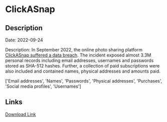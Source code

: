# ClickASnap

## Description

Date: 2022-09-24

Description:
In September 2022, the online photo sharing platform <a href="https://blog.clickasnap.com/2022/10/14/clickasnap-website-breach-24-09-22/" target="_blank" rel="noopener">ClickASnap suffered a data breach</a>. The incident exposed almost 3.3M personal records including email addresses, usernames and passwords stored as SHA-512 hashes. Further, a collection of paid subscriptions were also included and contained names, physical addresses and amounts paid.


['Email addresses', 'Names', 'Passwords', 'Physical addresses', 'Purchases', 'Social media profiles', 'Usernames']

## Links

[Download Link](https://link-to.net/1229997/500.692549059527/dynamic/?r=aHR0cHM6Ly93d3cubWVkaWFmaXJlLmNvbS92aWV3LzFIM1VKRUJlbDczTFh0Zy9jbGlja2FzbmFwLmNvbS9maWxl)